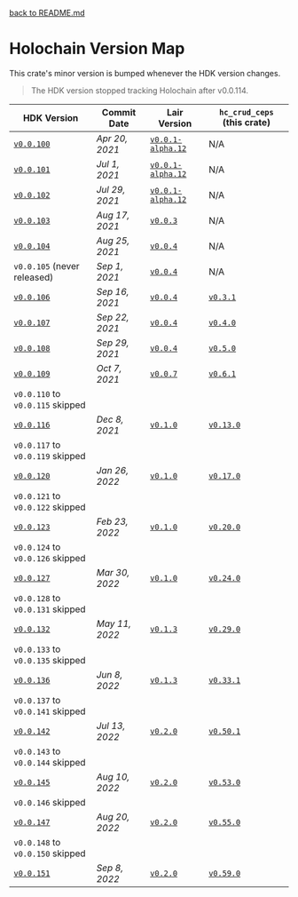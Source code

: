 [back to README.md](../README.md)

# Holochain Version Map

This crate's minor version is bumped whenever the HDK version changes.

> The HDK version stopped tracking Holochain after v0.0.114.

| HDK Version                                                                                        | Commit Date    | Lair Version                                                                                         | `hc_crud_ceps` (this crate)                                                |
|----------------------------------------------------------------------------------------------------|----------------|------------------------------------------------------------------------------------------------------|----------------------------------------------------------------------------|
| [`v0.0.100`](https://github.com/holochain/holochain/tree/3bd9181ea35c32993d1550591fd19720b31065f6) | *Apr 20, 2021* | [`v0.0.1-alpha.12`](https://github.com/holochain/lair/tree/2998dd3ad21928115b3a531cbc319e61bc896b78) | N/A                                                                        |
| [`v0.0.101`](https://github.com/holochain/holochain/tree/ea726cc05aa6064c3b8b4f85fddf3e89429f018e) | *Jul 1, 2021*  | [`v0.0.1-alpha.12`](https://github.com/holochain/lair/tree/2998dd3ad21928115b3a531cbc319e61bc896b78) | N/A                                                                        |
| [`v0.0.102`](https://github.com/holochain/holochain/tree/6535292238dc1fbd2b60433a2054f7787e4f060e) | *Jul 29, 2021* | [`v0.0.1-alpha.12`](https://github.com/holochain/lair/tree/2998dd3ad21928115b3a531cbc319e61bc896b78) | N/A                                                                        |
| [`v0.0.103`](https://github.com/holochain/holochain/tree/f3d17d993ad8d988402cc01d73a0095484efbabb) | *Aug 17, 2021* | [`v0.0.3`](https://github.com/holochain/lair/tree/6a9aab37c90566328c13c4d048d1afaf75fc39a9)          | N/A                                                                        |
| [`v0.0.104`](https://github.com/holochain/holochain/tree/d003eb7a45f1d7125c4701332202761721793d68) | *Aug 25, 2021* | [`v0.0.4`](https://github.com/holochain/lair/tree/d3155ac98ec550c6b5eb097923556958015f9354)          | N/A                                                                        |
| `v0.0.105` (never released)                                                                        | *Sep 1, 2021*  | [`v0.0.4`](https://github.com/holochain/lair/tree/d3155ac98ec550c6b5eb097923556958015f9354)          | N/A                                                                        |
| [`v0.0.106`](https://github.com/holochain/holochain/tree/b11908875a9f6a09e8939fbf6f45ff658e3d10a6) | *Sep 16, 2021* | [`v0.0.4`](https://github.com/holochain/lair/tree/d3155ac98ec550c6b5eb097923556958015f9354)          | [`v0.3.1`](https://github.com/mjbrisebois/rust-hc-crud-ceps/tree/v0.3.1)   |
| [`v0.0.107`](https://github.com/holochain/holochain/tree/221f3424a919224dcf1950d1059e8b88aba08f7b) | *Sep 22, 2021* | [`v0.0.4`](https://github.com/holochain/lair/tree/d3155ac98ec550c6b5eb097923556958015f9354)          | [`v0.4.0`](https://github.com/mjbrisebois/rust-hc-crud-ceps/tree/v0.4.0)   |
| [`v0.0.108`](https://github.com/holochain/holochain/tree/cad04aec3fb5f137b2d224ab29dcc204af7b9821) | *Sep 29, 2021* | [`v0.0.4`](https://github.com/holochain/lair/tree/d3155ac98ec550c6b5eb097923556958015f9354)          | [`v0.5.0`](https://github.com/mjbrisebois/rust-hc-crud-ceps/tree/v0.5.0)   |
| [`v0.0.109`](https://github.com/holochain/holochain/tree/e5a480ce735beaa8ae7434abdb1b6dc03d487ffa) | *Oct 7, 2021*  | [`v0.0.7`](https://github.com/holochain/lair/tree/bd92b76ad9cc18bc0c0db215e4bea9767c9003cf)          | [`v0.6.1`](https://github.com/mjbrisebois/rust-hc-crud-ceps/tree/v0.6.1)   |
| `v0.0.110` to  `v0.0.115` skipped                                                                  |                |                                                                                                      |                                                                            |
| [`v0.0.116`](https://github.com/holochain/holochain/tree/9d9a556e8236234bcca64ee33620012c8a6ab095) | *Dec 8, 2021*  | [`v0.1.0`](https://github.com/holochain/lair/tree/0343621e0bfa2a941ecf53363003d1f28b7ef0e6)          | [`v0.13.0`](https://github.com/mjbrisebois/rust-hc-crud-ceps/tree/v0.13.0) |
| `v0.0.117` to  `v0.0.119` skipped                                                                  |                |                                                                                                      |                                                                            |
| [`v0.0.120`](https://github.com/holochain/holochain/tree/4a449ee985053f5b8ee0f0688b949bd26bfcb3fc) | *Jan 26, 2022* | [`v0.1.0`](https://github.com/holochain/lair/tree/0343621e0bfa2a941ecf53363003d1f28b7ef0e6)          | [`v0.17.0`](https://github.com/mjbrisebois/rust-hc-crud-ceps/tree/v0.17.0) |
| `v0.0.121` to  `v0.0.122` skipped                                                                  |                |                                                                                                      |                                                                            |
| [`v0.0.123`](https://github.com/holochain/holochain/tree/3e49d501ce1b74a700d5abae9b8b26021885f012) | *Feb 23, 2022* | [`v0.1.0`](https://github.com/holochain/lair/tree/0343621e0bfa2a941ecf53363003d1f28b7ef0e6)          | [`v0.20.0`](https://github.com/mjbrisebois/rust-hc-crud-ceps/tree/v0.20.0) |
| `v0.0.124` to  `v0.0.126` skipped                                                                  |                |                                                                                                      |                                                                            |
| [`v0.0.127`](https://github.com/holochain/holochain/tree/ee7242f9aa014f1024cf90401b0a4d136b59323f) | *Mar 30, 2022* | [`v0.1.0`](https://github.com/holochain/lair/tree/0343621e0bfa2a941ecf53363003d1f28b7ef0e6)          | [`v0.24.0`](https://github.com/mjbrisebois/rust-hc-crud-ceps/tree/v0.24.0) |
| `v0.0.128` to  `v0.0.131` skipped                                                                  |                |                                                                                                      |                                                                            |
| [`v0.0.132`](https://github.com/holochain/holochain/tree/9356749f7fecf2414d2d388f74037514f65571ef) | *May 11, 2022* | [`v0.1.3`](https://github.com/holochain/lair/tree/27e3a4e305e2a5d48ba625aa3bfac9516d2583ed)          | [`v0.29.0`](https://github.com/mjbrisebois/rust-hc-crud-ceps/tree/v0.29.0) |
| `v0.0.133` to  `v0.0.135` skipped                                                                  |                |                                                                                                      |                                                                            |
| [`v0.0.136`](https://github.com/holochain/holochain/tree/7f204047c56a2c165b1442cd480828a03caadde2) | *Jun 8, 2022*  | [`v0.1.3`](https://github.com/holochain/lair/tree/27e3a4e305e2a5d48ba625aa3bfac9516d2583ed)          | [`v0.33.1`](https://github.com/mjbrisebois/rust-hc-crud-ceps/tree/v0.33.1) |
| `v0.0.137` to  `v0.0.141` skipped                                                                  |                |                                                                                                      |                                                                            |
| [`v0.0.142`](https://github.com/holochain/holochain/tree/88813d781247c9db4d254063a604c22813013af5) | *Jul 13, 2022* | [`v0.2.0`](https://github.com/holochain/lair/tree/20b18781d217f172187f16a0ef86b78eb1fcd3bd)          | [`v0.50.1`](https://github.com/mjbrisebois/rust-hc-crud-ceps/tree/v0.50.1) |
| `v0.0.143` to  `v0.0.144` skipped                                                                  |                |                                                                                                      |                                                                            |
| [`v0.0.145`](https://github.com/holochain/holochain/tree/005c15c06404f41baa77e4533a32cef93a69ed3b) | *Aug 10, 2022* | [`v0.2.0`](https://github.com/holochain/lair/tree/20b18781d217f172187f16a0ef86b78eb1fcd3bd)          | [`v0.53.0`](https://github.com/mjbrisebois/rust-hc-crud-ceps/tree/v0.53.0) |
| `v0.0.146`  skipped                                                                                |                |                                                                                                      |                                                                            |
| [`v0.0.147`](https://github.com/holochain/holochain/tree/ab8c5552111da73971554ea3d80e473c97b5c650) | *Aug 20, 2022* | [`v0.2.0`](https://github.com/holochain/lair/tree/20b18781d217f172187f16a0ef86b78eb1fcd3bd)          | [`v0.55.0`](https://github.com/mjbrisebois/rust-hc-crud-ceps/tree/v0.55.0) |
| `v0.0.148` to `v0.0.150` skipped                                                                   |                |                                                                                                      |                                                                            |
| [`v0.0.151`](https://github.com/holochain/holochain/tree/cf8adc073596f4f5fc3dcf31c30bc8ade47a6f93) | *Sep 8, 2022*  | [`v0.2.0`](https://github.com/holochain/lair/tree/20b18781d217f172187f16a0ef86b78eb1fcd3bd)          | [`v0.59.0`](https://github.com/mjbrisebois/rust-hc-crud-ceps/tree/v0.59.0) |
